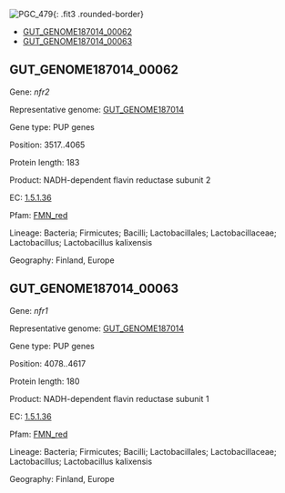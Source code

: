 ![PGC_479](../static/images/Clusters_figure/PGC_479.jpg){: .fit3 .rounded-border}

<ul id="myTab" class="nav nav-tabs">
  <li class="active">
        <a href="#tab1" data-toggle="tab">GUT_GENOME187014_00062</a>
  </li>
<li><a href="#tab2" data-toggle="tab">GUT_GENOME187014_00063</a></li>
</ul>

<div id="myTabContent" class="tab-content">
  <div class="tab-pane fade in active" id="tab1">

<h2 id="GUT_GENOME187014_00062">GUT_GENOME187014_00062</h2>
<p>Gene: <em>nfr2</em>
<p>Representative genome: <a href="https://www.ebi.ac.uk/metagenomics/genomes/MGYG-HGUT-02956">GUT_GENOME187014</a></p>
<p>Gene type: PUP genes</p>
<p>Position: 3517..4065</p>
<p>Protein length: 183</p>
<p>Product: NADH-dependent flavin reductase subunit 2</p>
<p>EC: <a href="https://www.brenda-enzymes.org/enzyme.php?ecno=1.5.1.36">1.5.1.36</a></p>
<p>Pfam: <a href="http://pfam.xfam.org/family/FMN_red">FMN_red</a></p>

<p>Lineage: Bacteria; Firmicutes; Bacilli; Lactobacillales; Lactobacillaceae; Lactobacillus; Lactobacillus kalixensis</p>
<p>Geography: Finland, Europe</p>
  </div>

  <div class="tab-pane fade" id="tab2">

<h2 id="GUT_GENOME187014_00063">GUT_GENOME187014_00063</h2>
<p>Gene: <em>nfr1</em></p>
<p>Representative genome: <a href="https://www.ebi.ac.uk/metagenomics/genomes/MGYG-HGUT-02956">GUT_GENOME187014</a></p>
<p>Gene type: PUP genes</p>
<p>Position: 4078..4617</p>
<p>Protein length: 180</p>
<p>Product: NADH-dependent flavin reductase subunit 1</p>
<p>EC: <a href="https://www.brenda-enzymes.org/enzyme.php?ecno=1.5.1.36">1.5.1.36</a></p>
<p>Pfam: <a href="http://pfam.xfam.org/family/FMN_red">FMN_red</a></p>

<p>Lineage: Bacteria; Firmicutes; Bacilli; Lactobacillales; Lactobacillaceae; Lactobacillus; Lactobacillus kalixensis</p>
<p>Geography: Finland, Europe</p>

  </div>
</div>
